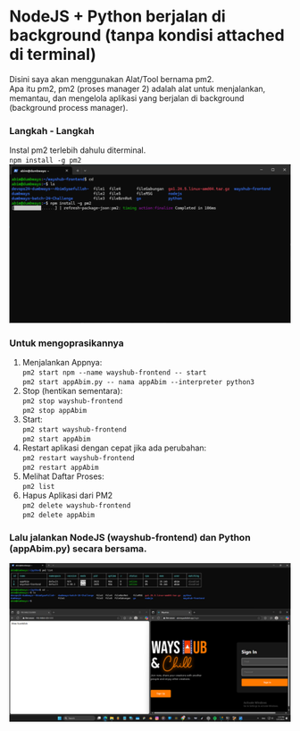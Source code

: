 # NodeJS + Python berjalan di background (tanpa kondisi attached di terminal)
Disini saya akan menggunakan Alat/Tool bernama pm2.  
Apa itu pm2, pm2 (proses manager 2) adalah alat untuk menjalankan, memantau, dan mengelola aplikasi yang berjalan di background (background process manager).  
### Langkah - Langkah
Instal pm2 terlebih dahulu diterminal.  
`npm install -g pm2`  
![Repo](scr/Foto-1-0.png)  
### Untuk mengoprasikannya
1. Menjalankan Appnya:  
`pm2 start npm --name wayshub-frontend -- start`  
`pm2 start appAbim.py -- nama appAbim --interpreter python3`
2. Stop (hentikan sementara):  
`pm2 stop wayshub-frontend`  
`pm2 stop appAbim`
3. Start:  
`pm2 start wayshub-frontend`  
`pm2 start appAbim`
4. Restart aplikasi dengan cepat jika ada perubahan:  
`pm2 restart wayshub-frontend`  
`pm2 restart appAbim`
5. Melihat Daftar Proses:  
`pm2 list`  
6. Hapus Aplikasi dari PM2  
`pm2 delete wayshub-frontend`  
`pm2 delete appAbim`  

### Lalu jalankan NodeJS (wayshub-frontend) dan Python (appAbim.py) secara bersama.
![pm2](scr/Foto-1-1.png)   
